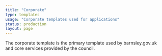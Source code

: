 ```yaml
---
title: "Corporate"
type: templates
usage: "Corporate templates used for applications"
status: production
layout: page
---
```


The corporate template is the primary template used by barnsley.gov.uk and core services provided by the council.